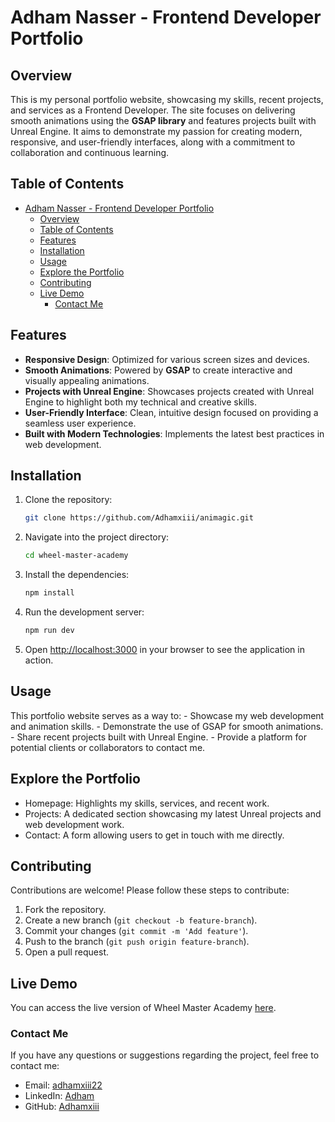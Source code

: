# Adham Nasser - Frontend Developer Portfolio

## Overview

This is my personal portfolio website, showcasing my skills, recent projects, and services as a Frontend Developer. The site focuses on delivering smooth animations using the **GSAP library** and features projects built with Unreal Engine. It aims to demonstrate my passion for creating modern, responsive, and user-friendly interfaces, along with a commitment to collaboration and continuous learning.

## Table of Contents

- [Adham Nasser - Frontend Developer Portfolio](#adham-nasser---frontend-developer-portfolio)
  - [Overview](#overview)
  - [Table of Contents](#table-of-contents)
  - [Features](#features)
  - [Installation](#installation)
  - [Usage](#usage)
  - [Explore the Portfolio](#explore-the-portfolio)
  - [Contributing](#contributing)
  - [Live Demo](#live-demo)
    - [Contact Me](#contact-me)

## Features

- **Responsive Design**: Optimized for various screen sizes and devices.
- **Smooth Animations**: Powered by **GSAP** to create interactive and visually appealing animations.
- **Projects with Unreal Engine**: Showcases projects created with Unreal Engine to highlight both my technical and creative skills.
- **User-Friendly Interface**: Clean, intuitive design focused on providing a seamless user experience.
- **Built with Modern Technologies**: Implements the latest best practices in web development.

## Installation

1. Clone the repository:

   ```bash
   git clone https://github.com/Adhamxiii/animagic.git
   ```

2. Navigate into the project directory:

   ```bash
   cd wheel-master-academy
   ```

3. Install the dependencies:

   ```bash
   npm install
   ```

4. Run the development server:

   ```bash
   npm run dev
   ```

5. Open [http://localhost:3000](http://localhost:3000) in your browser to see the application in action.

## Usage

This portfolio website serves as a way to: - Showcase my web development and animation skills. - Demonstrate the use of GSAP for smooth animations. - Share recent projects built with Unreal Engine. - Provide a platform for potential clients or collaborators to contact me.

## Explore the Portfolio

- Homepage: Highlights my skills, services, and recent work.
- Projects: A dedicated section showcasing my latest Unreal projects and web development work.
- Contact: A form allowing users to get in touch with me directly.

## Contributing

Contributions are welcome! Please follow these steps to contribute:

1. Fork the repository.
2. Create a new branch (`git checkout -b feature-branch`).
3. Commit your changes (`git commit -m 'Add feature'`).
4. Push to the branch (`git push origin feature-branch`).
5. Open a pull request.

## Live Demo

You can access the live version of Wheel Master Academy [here](https://animagic-five.vercel.app/).

### Contact Me

If you have any questions or suggestions regarding the project, feel free to contact me:

- Email: [adhamxiii22](mailto:adhamxiii22@gmail.com)
- LinkedIn: [Adham](https://www.linkedin.com/in/adhamnasser/)
- GitHub: [Adhamxiii](https://github.com/Adhamxiii)
